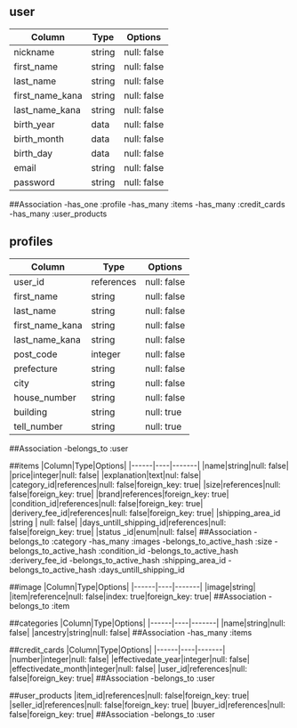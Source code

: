 
## user
|Column|Type|Options|
|------|----|-------|
|nickname |string | null: false|
|first_name |string | null: false|
|last_name |string | null: false|
|first_name_kana |string | null: false|
|last_name_kana |string | null: false|
|birth_year |data | null: false|
|birth_month |data | null: false|
|birth_day |data | null: false|
|email|string|null: false|
|password|string|null: false|
##Association
-has_one :profile
-has_many :items
-has_many :credit_cards
-has_many :user_products 


## profiles
|Column|Type|Options|
|------|----|-------|
|user_id |references|null: false |foreign_key: true|
|first_name|string|null: false|
|last_name |string|null: false|
|first_name_kana|string|null: false|
|last_name_kana|string|null: false|
|post_code|integer|null: false|
|prefecture|string|null: false|
|city|string|null: false|
|house_number|string|null: false|
|building|string|null: true|
|tell_number|string|null: true|
##Association
-belongs_to :user




##items
|Column|Type|Options|
|------|----|-------|
|name|string|null: false|
|price|integer|null: false|
|explanation|text|nul: false|
|category_id|references|null: false|foreign_key: true|
|size|references|null: false|foreign_key: true|
|brand|references|foreign_key: true|
|condition_id|references|null: false|foreign_key: true|
|derivery_fee_id|references|null: false|foreign_key: true|
|shipping_area_id |string | null: false|
|days_untill_shipping_id|references|null: false|foreign_key: true|
|status _id|enum|null: false|
##Association
-belongs_to :category
-has_many :images
-belongs_to_active_hash :size
-belongs_to_active_hash :condition_id
-belongs_to_active_hash :derivery_fee_id
-belongs_to_active_hash :shipping_area_id
-belongs_to_active_hash :days_untill_shipping_id

##image
|Column|Type|Options|
|------|----|-------|
|image|string|
|item|reference|null: false|index: true|foreign_key: true|
##Association
-belongs_to :item


##categories
|Column|Type|Options|
|------|----|-------|
|name|string|null: false|
|ancestry|string|null: false|
##Association
-has_many :items 

##credit_cards
|Column|Type|Options|
|------|----|-------|
|number|integer|null: false|
|effectivedate_year|integer|null: false|
|effectivedate_month|integer|null: false|
|user_id|references|null: false|foreign_key: true|
##Association
-belongs_to :user 

##user_products
|item_id|references|null: false|foreign_key: true|
|seller_id|references|null: false|foreign_key: true|
|buyer_id|references|null: false|foreign_key: true|
##Association
-belongs_to :user
